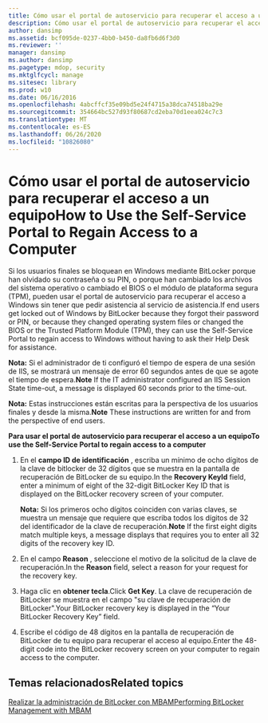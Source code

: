 ```yaml
---
title: Cómo usar el portal de autoservicio para recuperar el acceso a un equipo
description: Cómo usar el portal de autoservicio para recuperar el acceso a un equipo
author: dansimp
ms.assetid: bcf095de-0237-4bb0-b450-da8fb6d6f3d0
ms.reviewer: ''
manager: dansimp
ms.author: dansimp
ms.pagetype: mdop, security
ms.mktglfcycl: manage
ms.sitesec: library
ms.prod: w10
ms.date: 06/16/2016
ms.openlocfilehash: 4abcffcf35e09bd5e24f4715a38dca74518ba29e
ms.sourcegitcommit: 354664bc527d93f80687cd2eba70d1eea024c7c3
ms.translationtype: MT
ms.contentlocale: es-ES
ms.lasthandoff: 06/26/2020
ms.locfileid: "10826080"
---
```

# <span data-ttu-id="f744a-103">Cómo usar el portal de autoservicio para recuperar el acceso a un equipo</span><span class="sxs-lookup"><span data-stu-id="f744a-103">How to Use the Self-Service Portal to Regain Access to a Computer</span></span>


<span data-ttu-id="f744a-104">Si los usuarios finales se bloquean en Windows mediante BitLocker porque han olvidado su contraseña o su PIN, o porque han cambiado los archivos del sistema operativo o cambiado el BIOS o el módulo de plataforma segura (TPM), pueden usar el portal de autoservicio para recuperar el acceso a Windows sin tener que pedir asistencia al servicio de asistencia.</span><span class="sxs-lookup"><span data-stu-id="f744a-104">If end users get locked out of Windows by BitLocker because they forgot their password or PIN, or because they changed operating system files or changed the BIOS or the Trusted Platform Module (TPM), they can use the Self-Service Portal to regain access to Windows without having to ask their Help Desk for assistance.</span></span>

<span data-ttu-id="f744a-105">**Nota:**  Si el administrador de ti configuró el tiempo de espera de una sesión de IIS, se mostrará un mensaje de error 60 segundos antes de que se agote el tiempo de espera.</span><span class="sxs-lookup"><span data-stu-id="f744a-105">**Note** If the IT administrator configured an IIS Session State time-out, a message is displayed 60 seconds prior to the time-out.</span></span>

 

<span data-ttu-id="f744a-106">**Nota:**  Estas instrucciones están escritas para la perspectiva de los usuarios finales y desde la misma.</span><span class="sxs-lookup"><span data-stu-id="f744a-106">**Note** These instructions are written for and from the perspective of end users.</span></span>

 

**<span data-ttu-id="f744a-107">Para usar el portal de autoservicio para recuperar el acceso a un equipo</span><span class="sxs-lookup"><span data-stu-id="f744a-107">To use the Self-Service Portal to regain access to a computer</span></span>**

1.  <span data-ttu-id="f744a-108">En el **campo ID de identificación** , escriba un mínimo de ocho dígitos de la clave de bitlocker de 32 dígitos que se muestra en la pantalla de recuperación de BitLocker de su equipo.</span><span class="sxs-lookup"><span data-stu-id="f744a-108">In the **Recovery KeyId** field, enter a minimum of eight of the 32-digit BitLocker Key ID that is displayed on the BitLocker recovery screen of your computer.</span></span>

    <span data-ttu-id="f744a-109">**Nota:**  Si los primeros ocho dígitos coinciden con varias claves, se muestra un mensaje que requiere que escriba todos los dígitos de 32 del identificador de la clave de recuperación.</span><span class="sxs-lookup"><span data-stu-id="f744a-109">**Note** If the first eight digits match multiple keys, a message displays that requires you to enter all 32 digits of the recovery key ID.</span></span>

     

2.  <span data-ttu-id="f744a-110">En el campo **Reason** , seleccione el motivo de la solicitud de la clave de recuperación.</span><span class="sxs-lookup"><span data-stu-id="f744a-110">In the **Reason** field, select a reason for your request for the recovery key.</span></span>

3.  <span data-ttu-id="f744a-111">Haga clic en **obtener tecla**.</span><span class="sxs-lookup"><span data-stu-id="f744a-111">Click **Get Key**.</span></span> <span data-ttu-id="f744a-112">La clave de recuperación de BitLocker se muestra en el campo "su clave de recuperación de BitLocker".</span><span class="sxs-lookup"><span data-stu-id="f744a-112">Your BitLocker recovery key is displayed in the “Your BitLocker Recovery Key” field.</span></span>

4.  <span data-ttu-id="f744a-113">Escribe el código de 48 dígitos en la pantalla de recuperación de BitLocker de tu equipo para recuperar el acceso al equipo.</span><span class="sxs-lookup"><span data-stu-id="f744a-113">Enter the 48-digit code into the BitLocker recovery screen on your computer to regain access to the computer.</span></span>

## <span data-ttu-id="f744a-114">Temas relacionados</span><span class="sxs-lookup"><span data-stu-id="f744a-114">Related topics</span></span>


[<span data-ttu-id="f744a-115">Realizar la administración de BitLocker con MBAM</span><span class="sxs-lookup"><span data-stu-id="f744a-115">Performing BitLocker Management with MBAM</span></span>](performing-bitlocker-management-with-mbam-mbam-2.md)

 

 





